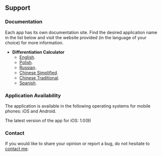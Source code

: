 ## Support

### Documentation

Each app has its own documentation site.
Find the desired application name in the list below and visit the website provided (in the language of your choice) for more information.
* **Differentiation Calculator**
  * [English](https://www.taketechease.com/mobile/diffcal/support-en.html).
  * [Polish](https://www.taketechease.com/mobile/diffcal/support-pl.html).
  * [Russian](https://www.taketechease.com/mobile/diffcal/support-ru.html).
  * [Chinese Simplified](https://www.taketechease.com/mobile/diffcal/support-zh-cn.html).
  * [Chinese Traditional](https://www.taketechease.com/mobile/diffcal/support-zh-tw.html).
  * [Spanish](https://www.taketechease.com/mobile/diffcal/support-es.html).
  
### Application Availability

The application is available in the following operating systems for mobile phones: iOS and Android.

The latest version of the app for iOS: 1.0(9)
  
### Contact

If you would like to share your opinion or report a bug, do not hesitate to [contact me](mailto:i.d.kosinska@gmail.com).
